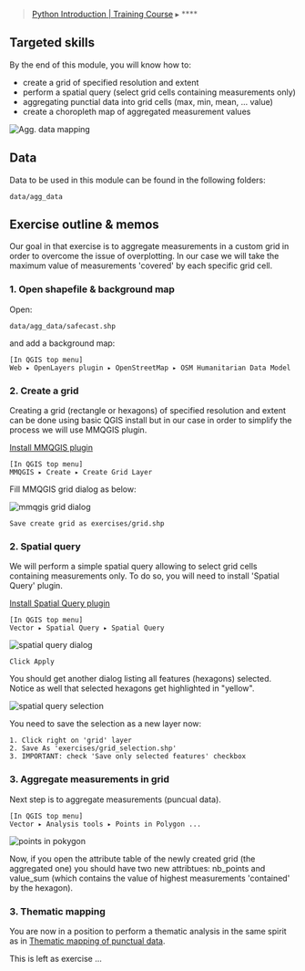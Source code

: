 > [Python Introduction | Training Course](agenda.md) ▸ ****

## Targeted skills
By the end of this module, you will know how to:
* create a grid of specified resolution and extent
* perform a spatial query (select grid cells containing measurements only)
* aggregating punctial data into grid cells (max, min, mean, ... value)
* create a choropleth map of aggregated measurement values

![Agg. data mapping](img/them-mapping-agg-final.png)

## Data
Data to be used in this module can be found in the following folders:
```
data/agg_data
```
## Exercise outline & memos

Our goal in that exercise is to aggregate measurements in a custom grid in order to overcome the issue of overplotting. In our case we will take the maximum value of measurements 'covered' by each specific grid cell.

### 1. Open shapefile & background map
Open:
```
data/agg_data/safecast.shp
```

and add a background map:
```
[In QGIS top menu]
Web ▸ OpenLayers plugin ▸ OpenStreetMap ▸ OSM Humanitarian Data Model
```

### 2. Create a grid
Creating a grid (rectangle or hexagons) of specified resolution and extent can be done using basic QGIS install but in our case in order to simplify the process we will use MMQGIS plugin.

[Install MMQGIS plugin](gis-setup.md)

```
[In QGIS top menu]
MMQGIS ▸ Create ▸ Create Grid Layer
```
Fill MMQGIS grid dialog as below:

![mmqgis grid dialog](img/mmqgis-grid-dialog.png)

```
Save create grid as exercises/grid.shp
```

### 2. Spatial query
We will perform a simple spatial query allowing to select grid cells containing measurements only.
To do so, you will need to install 'Spatial Query' plugin.

[Install Spatial Query plugin](gis-setup.md)

```
[In QGIS top menu]
Vector ▸ Spatial Query ▸ Spatial Query
```
![spatial query dialog](img/spatial-query-dialog.png)

```
Click Apply
```
You should get another dialog listing all features (hexagons) selected. Notice as well that selected hexagons get highlighted in "yellow".

![spatial query selection](img/spatial-query-selection.png)

You need to save the selection as a new layer now:

```
1. Click right on 'grid' layer
2. Save As 'exercises/grid_selection.shp'
3. IMPORTANT: check 'Save only selected features' checkbox
```
### 3. Aggregate measurements in grid
Next step is to aggregate measurements (puncual data).

```
[In QGIS top menu]
Vector ▸ Analysis tools ▸ Points in Polygon ...
```
![points in pokygon](img/dialog_count_points_in_poly.png)

Now, if you open the attribute table of the newly created grid (the aggregated one) you should have two new attribtues: nb_points and value_sum (which contains the value of highest measurements 'contained' by the hexagon).

### 3. Thematic mapping
You are now in a position to perform a thematic analysis in the same spirit as in
[Thematic mapping of punctual data](them-mapping-points.md).

This is left as exercise ...
